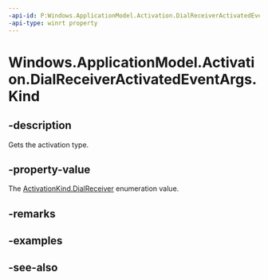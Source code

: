 ```yaml
---
-api-id: P:Windows.ApplicationModel.Activation.DialReceiverActivatedEventArgs.Kind
-api-type: winrt property
---
```


<!-- Property syntax
public Windows.ApplicationModel.Activation.ActivationKind Kind { get; }
-->

# Windows.ApplicationModel.Activation.DialReceiverActivatedEventArgs.Kind

## -description
Gets the activation type.

## -property-value
The [ActivationKind.DialReceiver](activationkind.md) enumeration value.

## -remarks

## -examples

## -see-also
